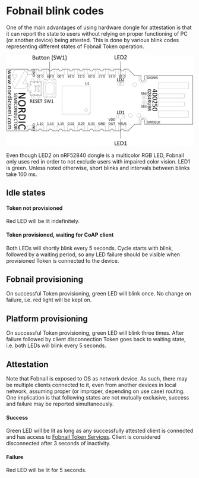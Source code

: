 # Fobnail blink codes

One of the main advantages of using hardware dongle for attestation is that it
can report the state to users without relying on proper functioning of PC (or
another device) being attested. This is done by various blink codes representing
different states of Fobnail Token operation.

![nRF52840 dongle LEDs location](images/nRF52840_dongle_buttons_leds.png)

Even though LED2 on nRF52840 dongle is a multicolor RGB LED, Fobnail only uses
red in order to not exclude users with impaired color vision. LED1 is green.
Unless noted otherwise, short blinks and intervals between blinks take 100 ms.

## Idle states

#### Token not provisioned

Red LED will be lit indefinitely.

#### Token provisioned, waiting for CoAP client

Both LEDs will shortly blink every 5 seconds. Cycle starts with blink, followed
by a waiting period, so any LED failure should be visible when provisioned Token
is connected to the device.

## Fobnail provisioning

On successful Token provisioning, green LED will blink once. No change on
failure, i.e. red light will be kept on.

## Platform provisioning

On successful Token provisioning, green LED will blink three times. After
failure followed by client disconnection Token goes back to waiting state, i.e.
both LEDs will blink every 5 seconds.

## Attestation

Note that Fobnail is exposed to OS as network device. As such, there may be
multiple clients connected to it, even from another devices in local network,
assuming proper (or improper, depending on use case) routing. One implication
is that following states are not mutually exclusive, success and failure may be
reported simultaneously.

#### Success

Green LED will be lit as long as any successfully attested client is connected
and has access to [Fobnail Token Services](fobnail-api/#fobnail-token-services).
Client is considered disconnected after 3 seconds of inactivity.

#### Failure

Red LED will be lit for 5 seconds.
